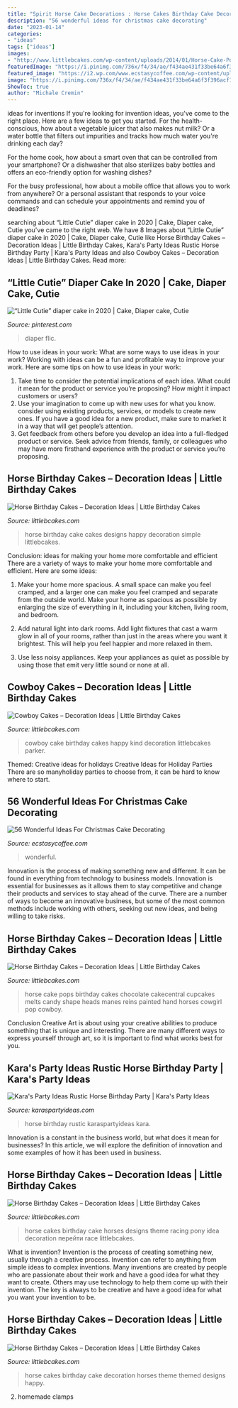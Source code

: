 ```yaml
---
title: "Spirit Horse Cake Decorations : Horse Cakes Birthday Cake Decoration Horses Theme Themed Designs Happy"
description: "56 wonderful ideas for christmas cake decorating"
date: "2023-01-14"
categories:
- "ideas"
tags: ["ideas"]
images:
- "http://www.littlebcakes.com/wp-content/uploads/2014/01/Horse-Cake-Pops.jpg"
featuredImage: "https://i.pinimg.com/736x/f4/34/ae/f434ae431f33be64a6f3f396acf1c582.jpg"
featured_image: "https://i2.wp.com/www.ecstasycoffee.com/wp-content/uploads/2016/11/Christmas-Cake-Decorating-Ideas30.jpg?resize=570%2C858&amp;ssl=1"
image: "https://i.pinimg.com/736x/f4/34/ae/f434ae431f33be64a6f3f396acf1c582.jpg"
ShowToc: true
author: "Michale Cremin"
---
```



ideas for inventions
If you're looking for invention ideas, you've come to the right place. Here are a few ideas to get you started.
For the health-conscious, how about a vegetable juicer that also makes nut milk? Or a water bottle that filters out impurities and tracks how much water you're drinking each day?

For the home cook, how about a smart oven that can be controlled from your smartphone? Or a dishwasher that also sterilizes baby bottles and offers an eco-friendly option for washing dishes?

For the busy professional, how about a mobile office that allows you to work from anywhere? Or a personal assistant that responds to your voice commands and can schedule your appointments and remind you of deadlines?

	

		
searching about “Little Cutie” diaper cake in 2020 | Cake, Diaper cake, Cutie you've came to the right web. We have 8 Images about “Little Cutie” diaper cake in 2020 | Cake, Diaper cake, Cutie like Horse Birthday Cakes – Decoration Ideas | Little Birthday Cakes, Kara&#039;s Party Ideas Rustic Horse Birthday Party | Kara&#039;s Party Ideas and also Cowboy Cakes – Decoration Ideas | Little Birthday Cakes. Read more:
		
    
## “Little Cutie” Diaper Cake In 2020 | Cake, Diaper Cake, Cutie

<img loading=lazy src="https://i.pinimg.com/736x/f4/34/ae/f434ae431f33be64a6f3f396acf1c582.jpg" onerror="this.onerror=null;this.src='https://tse1.mm.bing.net/th?id=OIP.xOatCgeQi7NWkKaDWSMfkAHaJ3&amp;pid=15.1';" alt="“Little Cutie” diaper cake in 2020 | Cake, Diaper cake, Cutie">

_Source: pinterest.com_

>diaper flic. 

	

How to use ideas in your work: What are some ways to use ideas in your work?
Working with ideas can be a fun and profitable way to improve your work. Here are some tips on how to use ideas in your work: 
1. Take time to consider the potential implications of each idea. What could it mean for the product or service you’re proposing? How might it impact customers or users? 
2. Use your imagination to come up with new uses for what you know. consider using existing products, services, or models to create new ones. If you have a good idea for a new product, make sure to market it in a way that will get people’s attention. 
3. Get feedback from others before you develop an idea into a full-fledged product or service. Seek advice from friends, family, or colleagues who may have more firsthand experience with the product or service you’re proposing.

    
## Horse Birthday Cakes – Decoration Ideas | Little Birthday Cakes

<img loading=lazy src="http://www.littlebcakes.com/wp-content/uploads/2014/01/Horse-Cake-Designs.jpg" onerror="this.onerror=null;this.src='https://tse3.mm.bing.net/th?id=OIP.yCzcMelO0MPkeG0zT7a1wQHaE7&amp;pid=15.1';" alt="Horse Birthday Cakes – Decoration Ideas | Little Birthday Cakes">

_Source: littlebcakes.com_

>horse birthday cake cakes designs happy decoration simple littlebcakes. 

	

Conclusion: ideas for making your home more comfortable and efficient
There are a variety of ways to make your home more comfortable and efficient. Here are some ideas: 
1. Make your home more spacious. A small space can make you feel cramped, and a larger one can make you feel cramped and separate from the outside world. Make your home as spacious as possible by enlarging the size of everything in it, including your kitchen, living room, and bedroom.

2. Add natural light into dark rooms. Add light fixtures that cast a warm glow in all of your rooms, rather than just in the areas where you want it brightest. This will help you feel happier and more relaxed in them.

3. Use less noisy appliances. Keep your appliances as quiet as possible by using those that emit very little sound or none at all.

    
## Cowboy Cakes – Decoration Ideas | Little Birthday Cakes

<img loading=lazy src="http://www.littlebcakes.com/wp-content/uploads/2014/02/Cowboy-Cake.jpg" onerror="this.onerror=null;this.src='https://tse1.mm.bing.net/th?id=OIP.xTADRv11sYCvkGf27jbytAHaJ4&amp;pid=15.1';" alt="Cowboy Cakes – Decoration Ideas | Little Birthday Cakes">

_Source: littlebcakes.com_

>cowboy cake birthday cakes happy kind decoration littlebcakes parker. 

	

Themed: Creative ideas for holidays
Creative Ideas for Holiday Parties
There are so manyholiday parties to choose from, it can be hard to know where to start.

    
## 56 Wonderful Ideas For Christmas Cake Decorating

<img loading=lazy src="https://i2.wp.com/www.ecstasycoffee.com/wp-content/uploads/2016/11/Christmas-Cake-Decorating-Ideas30.jpg?resize=570%2C858&amp;ssl=1" onerror="this.onerror=null;this.src='https://tse1.mm.bing.net/th?id=OIP.GXtp_yZcIsYBdNcbgtIT6AHaLJ&amp;pid=15.1';" alt="56 Wonderful Ideas For Christmas Cake Decorating">

_Source: ecstasycoffee.com_

>wonderful. 

	

Innovation is the process of making something new and different. It can be found in everything from technology to business models. Innovation is essential for businesses as it allows them to stay competitive and change their products and services to stay ahead of the curve. There are a number of ways to become an innovative business, but some of the most common methods include working with others, seeking out new ideas, and being willing to take risks.

    
## Horse Birthday Cakes – Decoration Ideas | Little Birthday Cakes

<img loading=lazy src="http://www.littlebcakes.com/wp-content/uploads/2014/01/Horse-Cake-Pops.jpg" onerror="this.onerror=null;this.src='https://tse1.mm.bing.net/th?id=OIP.x5TUFqM7WEjk0LiGwdBnmQHaJ7&amp;pid=15.1';" alt="Horse Birthday Cakes – Decoration Ideas | Little Birthday Cakes">

_Source: littlebcakes.com_

>horse cake pops birthday cakes chocolate cakecentral cupcakes melts candy shape heads manes reins painted hand horses cowgirl pop cowboy. 

	

Conclusion
Creative Art is about using your creative abilities to produce something that is unique and interesting. There are many different ways to express yourself through art, so it is important to find what works best for you.

    
## Kara&#039;s Party Ideas Rustic Horse Birthday Party | Kara&#039;s Party Ideas

<img loading=lazy src="https://karaspartyideas.com/wp-content/uploads/2016/12/Rustic-Horse-Birthday-Party-via-Karas-Party-Ideas-KarasPartyIdeas.com17.jpeg" onerror="this.onerror=null;this.src='https://tse3.mm.bing.net/th?id=OIP.SeM8M7j8eDWM0P_Bsjat-QHaLH&amp;pid=15.1';" alt="Kara&#039;s Party Ideas Rustic Horse Birthday Party | Kara&#039;s Party Ideas">

_Source: karaspartyideas.com_

>horse birthday rustic karaspartyideas kara. 

	

Innovation is a constant in the business world, but what does it mean for businesses? In this article, we will explore the definition of innovation and some examples of how it has been used in business.

    
## Horse Birthday Cakes – Decoration Ideas | Little Birthday Cakes

<img loading=lazy src="http://www.littlebcakes.com/wp-content/uploads/2014/01/Horse-Cake-Ideas.jpg" onerror="this.onerror=null;this.src='https://tse4.mm.bing.net/th?id=OIP.GlipX5kL-M2rLXlghtd2wgHaGO&amp;pid=15.1';" alt="Horse Birthday Cakes – Decoration Ideas | Little Birthday Cakes">

_Source: littlebcakes.com_

>horse cakes birthday cake horses designs theme racing pony idea decoration перейти race littlebcakes. 

	

What is invention?
Invention is the process of creating something new, usually through a creative process. Invention can refer to anything from simple ideas to complex inventions. Many inventions are created by people who are passionate about their work and have a good idea for what they want to create. Others may use technology to help them come up with their invention. The key is always to be creative and have a good idea for what you want your invention to be.

    
## Horse Birthday Cakes – Decoration Ideas | Little Birthday Cakes

<img loading=lazy src="http://www.littlebcakes.com/wp-content/uploads/2014/01/Horse-Birthday-Cake.jpg" onerror="this.onerror=null;this.src='https://tse3.mm.bing.net/th?id=OIP.NBpt60ymoFDf1DzdeUIh9gHaFj&amp;pid=15.1';" alt="Horse Birthday Cakes – Decoration Ideas | Little Birthday Cakes">

_Source: littlebcakes.com_

>horse cakes birthday cake decoration horses theme themed designs happy. 

	

2. homemade clamps

